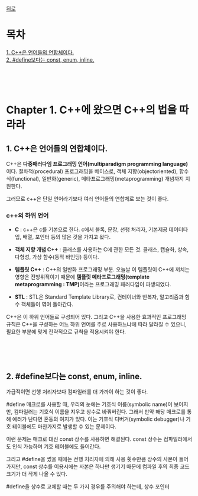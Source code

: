 [뒤로](https://github.com/papamoomin/Study#a-tour-of-c)  

# 목차
[1. C++은 언어들의 연합체이다.](#Item1)  
[2. #define보다는 const, enum, inline.](#Item2)

<br><br><br>

# Chapter 1. C++에 왔으면 C++의 법을 따라라

<a name="Item1"></a>
## 1. C++은 언어들의 연합체이다.

C++은 <b>다중패러다임 프로그래밍 언어(multiparadigm programming language)</b>이다. 절차적(procedural) 프로그래밍을 베이스로, 객체 지향(objectoriented), 함수식(functional), 일반화(generic), 메타프로그래밍(metaprogramming) 개념까지 지원한다.

그러므로 c++은 단일 언어라기보다 여러 언어들의 연합체로 보는 것이 좋다. 

### c++의 하위 언어
- <b>C</b> : c++은 c를 기본으로 한다. c에서 블록, 문장, 선행 처리자, 기본제공 데이터타입, 배열, 포인터 등의 많은 것을 가지고 왔다.

- <b>객체 지향 개념 C++</b> : 클래스를 사용하는 C에 관한 모든 것. 클래스, 캡슐화, 상속, 다형성, 가상 함수(동적 바인딩) 등이다.

- <b>템플릿 C++</b> : C++의 일반화 프로그래밍 부분. 오늘날 이 템플릿이 C++에 끼치는 영향은 전방위적이기 때문에 <b>템플릿 메타프로그래밍(template metaprogramming : TMP)</b>이라는 프로그래밍 패러다임이 파생되었다. 

- <b>STL</b> : STL은 Standard Template Library로, 컨테이너와 반복자, 알고리즘과 함수 객체들이 엮여 돌아간다.

C++은 이 하위 언어들로 구성되어 있다. 그리고 C++을 사용한 효과적인 프로그래밍 규칙은 C++을 구성하는 어느 하위 언어를 주로 사용하느냐에 따라 달라질 수 있으니, 필요한 부분에 맞게 전략적으로 규칙을 적용시켜야 한다.


<br><br><br>

<a name="Item2"></a>
## 2. #define보다는 const, enum, inline.

가급적이면 선행 처리자보다 컴파일러를 더 가까이 하는 것이 좋다.

#define 매크로를 사용할 때, 우리의 눈에는 기호식 이름(symbolic name)이 보이지만, 컴파일러는 기호식 이름을 지우고 상수로 바꿔버린다. 그래서 만약 해당 매크로를 통해 에러가 난다면 혼동의 여지가 있다. 이는 기호식 디버거(symbolic debugger)나 기호 테이블에도 마찬가지로 발생할 수 있는 문제이다.

이런 문제는 매크로 대신 const 상수를 사용하면 해결된다. const 상수는 컴파일러에서도 인식 가능하며 기호 테이블에도 들어간다.

그리고 #define을 썼을 때에는 선행 처리자에 의해 사용 횟수만큼 상수의 사본이 들어가지만, const 상수를 이용시에는 사본은 하나만 생기기 때문에 컴파일 후의 최종 코드 크기가 더 작게 나올 수 있다.

#define을 상수로 교체할 때는 두 가지 경우를 주의해야 하는데, 상수 포인터